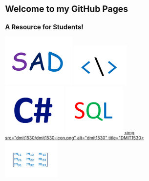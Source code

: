 <h1>Welcome to my GitHub Pages</h1>
<h2>A Resource for Students!</h2>

<a href="anap1525/canap1525.html"><img src="anap1525/anap1525-icon.png" alt="anap1525" title="ANAP1525"></a>
<a href="comp1017/comp1017.html"><img src="comp1017/comp1017-icon.png" alt="comp1017" title="COMP1017"></a>
<a href="cpsc1012/cpsc1012.html"><img src="cpsc1012/cpsc1012-icon.png" alt="cpsc1012" title="CPSC1012"></a>
<a href="dmit1508/dmit1508.html"><img src="dmit1508/dmit1508-icon.png" alt="dmit1508" title="DMIT1508"></a>
<a href="dmit1530/dmit1530.html"><img src="dmit1530/dmit1530-icon.png" alt="dmit1530" title="DMIT1530></a>
<a href="phys1521/phys1521.html"><img src="phys1521/phys1521-icon.png" alt="dphys1521" title="PHYS1521"></a>
